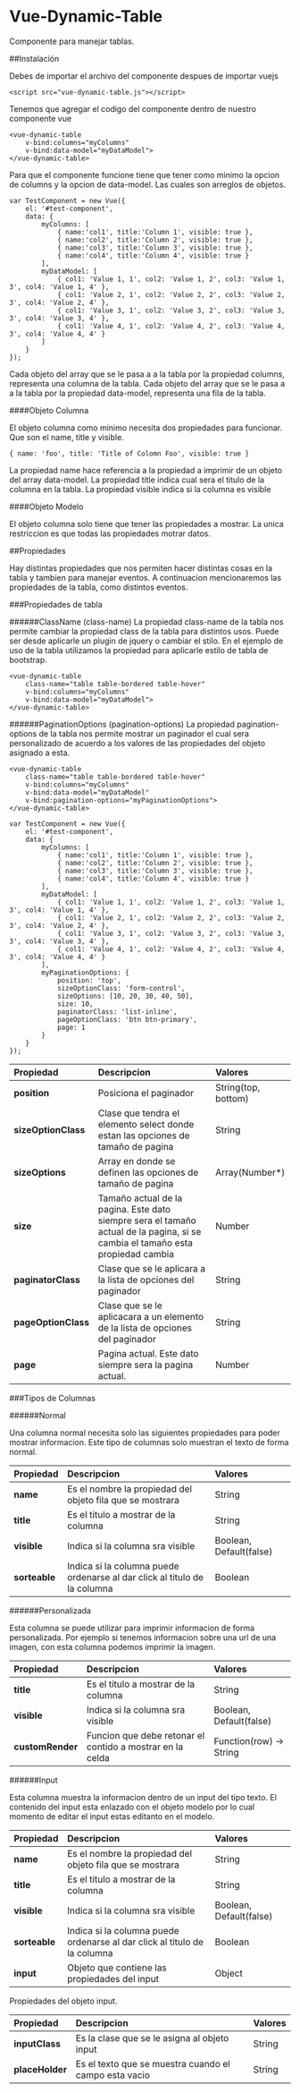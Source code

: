 # Vue-Dynamic-Table 

Componente para manejar tablas.

##Instalación

Debes de importar el archivo del componente despues de importar vuejs

```
<script src="vue-dynamic-table.js"></script>

```

Tenemos que agregar el codigo del componente dentro de nuestro componente vue

```
<vue-dynamic-table
    v-bind:columns="myColumns"
    v-bind:data-model="myDataModel">
</vue-dynamic-table>

```

Para que el componente funcione tiene que tener como minimo la opcion de columns y la opcion de data-model.
Las cuales son arreglos de objetos.


```
var TestComponent = new Vue({
	el: '#test-component',
	data: {
    	myColumns: [
        	{ name:'col1', title:'Column 1', visible: true },
        	{ name:'col2', title:'Column 2', visible: true },
        	{ name:'col3', title:'Column 3', visible: true },
        	{ name:'col4', title:'Column 4', visible: true }
        ],
        myDataModel: [
        	{ col1: 'Value 1, 1', col2: 'Value 1, 2', col3: 'Value 1, 3', col4: 'Value 1, 4' },
        	{ col1: 'Value 2, 1', col2: 'Value 2, 2', col3: 'Value 2, 3', col4: 'Value 2, 4' },
        	{ col1: 'Value 3, 1', col2: 'Value 3, 2', col3: 'Value 3, 3', col4: 'Value 3, 4' },
        	{ col1: 'Value 4, 1', col2: 'Value 4, 2', col3: 'Value 4, 3', col4: 'Value 4, 4' }
        ]
    }
});
```

Cada objeto del array que se le pasa a a la tabla por la propiedad columns, representa una columna de la tabla.
Cada objeto del array que se le pasa a a la tabla por la propiedad data-model, representa una fila de la tabla.

####Objeto Columna

El objeto columna como minimo necesita dos propiedades para funcionar. Que son el name, title y visible.
```
{ name: 'foo', title: 'Title of Colomn Foo', visible: true }
```
La propiedad name hace referencia a la propiedad a imprimir de un objeto del array data-model.
La propiedad title indica cual sera el titulo de la columna en la tabla.
La propiedad visible indica si la columna es visible

####Objeto Modelo

El objeto columna solo tiene que tener las propiedades a mostrar. La unica restriccion es que todas las propiedades motrar datos.

##Propiedades

Hay distintas propiedades que nos permiten hacer distintas cosas en la tabla y tambien para manejar eventos. A continuacion mencionaremos las propiedades de la tabla, como distintos eventos.

###Propiedades de tabla

######ClassName (class-name)
La propiedad class-name de la tabla nos permite cambiar la propiedad class de la tabla para distintos usos. Puede ser desde aplicarle un plugin de jquery o cambiar el stilo. En el ejemplo de uso de la tabla utilizamos la propiedad para aplicarle estilo de tabla de bootstrap.

```
<vue-dynamic-table
	class-name="table table-bordered table-hover"
    v-bind:columns="myColumns"
    v-bind:data-model="myDataModel">
</vue-dynamic-table>
```

######PaginationOptions (pagination-options)
La propiedad pagination-options de la tabla nos permite mostrar un paginador el cual sera personalizado de acuerdo a los valores de las propiedades del objeto asignado a esta.

```
<vue-dynamic-table
	class-name="table table-bordered table-hover"
    v-bind:columns="myColumns"
    v-bind:data-model="myDataModel"
    v-bind:pagination-options="myPaginationOptions">
</vue-dynamic-table>
```

```
var TestComponent = new Vue({
	el: '#test-component',
	data: {
    	myColumns: [
        	{ name:'col1', title:'Column 1', visible: true },
        	{ name:'col2', title:'Column 2', visible: true },
        	{ name:'col3', title:'Column 3', visible: true },
        	{ name:'col4', title:'Column 4', visible: true }
        ],
        myDataModel: [
        	{ col1: 'Value 1, 1', col2: 'Value 1, 2', col3: 'Value 1, 3', col4: 'Value 1, 4' },
        	{ col1: 'Value 2, 1', col2: 'Value 2, 2', col3: 'Value 2, 3', col4: 'Value 2, 4' },
        	{ col1: 'Value 3, 1', col2: 'Value 3, 2', col3: 'Value 3, 3', col4: 'Value 3, 4' },
        	{ col1: 'Value 4, 1', col2: 'Value 4, 2', col3: 'Value 4, 3', col4: 'Value 4, 4' }
        ],
        myPaginationOptions: {
        	position: 'top',
            sizeOptionClass: 'form-control',
            sizeOptions: [10, 20, 30, 40, 50],
            size: 10,
            paginatorClass: 'list-inline',
            pageOptionClass: 'btn btn-primary',
            page: 1
        }
    }
});
```
|Propiedad|Descripcion|Valores|
|:---|:---|:---|
|**position**|Posiciona el paginador|String(top, bottom)|
|**sizeOptionClass**|Clase que tendra el elemento select donde estan las opciones de tamaño de pagina|String|
|**sizeOptions**|Array en donde se definen las opciones de tamaño de pagina|Array(Number*)|
|**size**|Tamaño actual de la pagina. Este dato siempre sera el tamaño actual de la pagina, si se cambia el tamaño esta propiedad cambia|Number|
|**paginatorClass**|Clase que se le aplicara a la lista de opciones del paginador|String|
|**pageOptionClass**|Clase que se le aplicacara a un elemento de la lista de opciones del paginador|String|
|**page**|Pagina actual. Este dato siempre sera la pagina actual.|Number|

###Tipos de Columnas

######Normal

Una columna normal necesita solo las siguientes propiedades para poder mostrar informacion. Este tipo de columnas solo muestran el texto de forma normal.

|Propiedad|Descripcion|Valores|
|:---|:---|:---|
|**name**|Es el nombre la propiedad del objeto fila que se mostrara|String|
|**title**|Es el titulo a mostrar de la columna|String|
|**visible**|Indica si la columna sra visible|Boolean, Default(false)|
|**sorteable**|Indica si la columna puede ordenarse al dar click al titulo de la columna|Boolean|


######Personalizada

Esta columna se puede utilizar para imprimir informacion de forma personalizada. Por ejemplo si tenemos informacion sobre una url de una imagen, con esta columna podemos imprimir la imagen.

|Propiedad|Descripcion|Valores|
|:---|:---|:---|
|**title**|Es el titulo a mostrar de la columna|String|
|**visible**|Indica si la columna sra visible|Boolean, Default(false)|
|**customRender**|Funcion que debe retonar el contido a mostrar en la celda|Function(row) -> String|

######Input

Esta columna muestra la informacion dentro de un input del tipo texto. El contenido del input esta enlazado con el objeto modelo por lo cual momento de editar el input estas editanto en el modelo.

|Propiedad|Descripcion|Valores|
|:---|:---|:---|
|**name**|Es el nombre la propiedad del objeto fila que se mostrara|String|
|**title**|Es el titulo a mostrar de la columna|String|
|**visible**|Indica si la columna sra visible|Boolean, Default(false)|
|**sorteable**|Indica si la columna puede ordenarse al dar click al titulo de la columna|Boolean|
|**input**|Objeto que contiene las propiedades del input|Object|

Propiedades del objeto input.

|Propiedad|Descripcion|Valores|
|:---|:---|:---|
|**inputClass**|Es la clase que se le asigna al objeto input|String|
|**placeHolder**|Es el texto que se muestra cuando el campo esta vacio|String|

